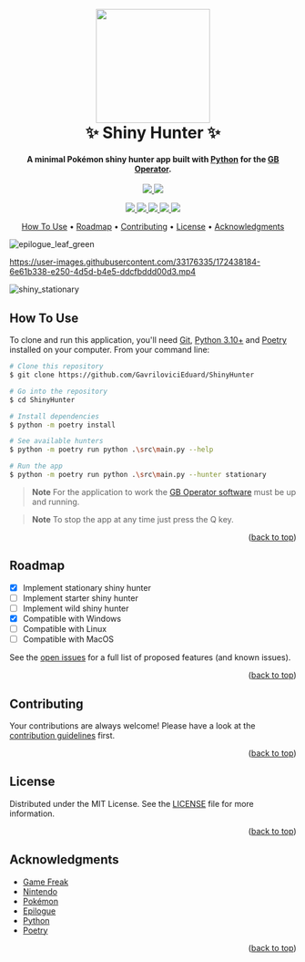 <div id="top"></div>
<h1 align="center">
  <br>
  <img src="https://user-images.githubusercontent.com/33176335/172248742-ff2efa36-03ce-4220-aeff-55c7c06d3e01.png" width="200">
  <br>
  ✨ Shiny Hunter ✨
  <br>
</h1>

<h4 align="center">A minimal Pokémon shiny hunter app built with <a href="https://www.python.org/" target="_blank">Python</a> for the <a href="https://www.epilogue.co/product/gb-operator" target="_blank">GB Operator</a>.</h4>

<p align="center">
  <a href="https://www.python.org/">
    <img src="https://img.shields.io/static/v1?style=for-the-badge&message=Python&color=3776AB&logo=Python&logoColor=FFFFFF&label=">
  </a>
  <a href="https://www.epilogue.co/product/gb-operator">
    <img src="https://img.shields.io/static/v1?style=for-the-badge&message=Pok%C3%A9mon&color=222222&logo=Pok%C3%A9mon&logoColor=FFCB05&label=">
  </a>
  </p>

<p align="center">
  <a href="https://github.com/GavriloviciEduard/ShinyHunter/graphs/contributors">
    <img src="https://img.shields.io/github/contributors/GavriloviciEduard/ShinyHunter">
  </a>
  <a href="https://github.com/GavriloviciEduard/ShinyHunter/actions">
    <img src="https://img.shields.io/github/workflow/status/GavriloviciEduard/ShinyHunter/Python%20linting?label=lint">
  </a>
  <a href="https://github.com/GavriloviciEduard/ShinyHunter/issues">
    <img src="https://img.shields.io/github/issues/GavriloviciEduard/ShinyHunter">
  </a>
  <a href="https://github.com/GavriloviciEduard/ShinyHunter/pulls">
    <img src="https://img.shields.io/github/issues-pr/GavriloviciEduard/ShinyHunter">
  </a>
  <a href="https://github.com/GavriloviciEduard/ShinyHunter/blob/master/LICENSE">
    <img src="https://img.shields.io/github/license/GavriloviciEduard/ShinyHunter">
  </a>
</p>

<p align="center">
  <a href="#how-to-use">How To Use</a> •
  <a href="#roadmap">Roadmap</a> •
  <a href="#contributing">Contributing</a> •
  <a href="#license">License</a> •
  <a href="#acknowledgments">Acknowledgments</a>
</p>

![epilogue_leaf_green](https://user-images.githubusercontent.com/33176335/172442175-d3ba9354-8c74-4071-b51f-5d67045894b6.JPG)

https://user-images.githubusercontent.com/33176335/172438184-6e61b338-e250-4d5d-b4e5-ddcfbddd00d3.mp4

![shiny_stationary](https://user-images.githubusercontent.com/33176335/172333678-84e5c32c-4cdc-488a-a570-a073e677402b.png)

## How To Use

To clone and run this application, you'll need [Git](https://git-scm.com/downloads), [Python 3.10+](https://www.python.org/downloads/) and [Poetry](https://python-poetry.org/docs/#installing-with-pip) installed on your computer. From your command line:

```bash
# Clone this repository
$ git clone https://github.com/GavriloviciEduard/ShinyHunter

# Go into the repository
$ cd ShinyHunter

# Install dependencies
$ python -m poetry install

# See available hunters
$ python -m poetry run python .\src\main.py --help

# Run the app
$ python -m poetry run python .\src\main.py --hunter stationary
```

> **Note**
> For the application to work the [GB Operator software](https://www.epilogue.co/downloads) must be up and running.

> **Note**
> To stop the app at any time just press the Q key.

<p align="right">(<a href="#top">back to top</a>)</p>

## Roadmap

- [x] Implement stationary shiny hunter
- [ ] Implement starter shiny hunter 
- [ ] Implement wild shiny hunter
- [x] Compatible with Windows
- [ ] Compatible with Linux
- [ ] Compatible with MacOS

See the [open issues](https://github.com/GavriloviciEduard/ShinyHunter/issues) for a full list of proposed features (and known issues).

<p align="right">(<a href="#top">back to top</a>)</p>

## Contributing

Your contributions are always welcome! Please have a look at the [contribution guidelines](CONTRIBUTING.md) first.
<p align="right">(<a href="#top">back to top</a>)</p>

## License

Distributed under the MIT License. See the [LICENSE](LICENSE) file for more information.

<p align="right">(<a href="#top">back to top</a>)</p>

## Acknowledgments

* [Game Freak](https://www.gamefreak.co.jp/)
* [Nintendo](https://www.nintendo.com/)
* [Pokémon](https://www.pokemon.com/us/)
* [Epilogue](https://www.epilogue.co/)
* [Python](https://www.python.org/)
* [Poetry](https://python-poetry.org/)

<p align="right">(<a href="#top">back to top</a>)</p>


